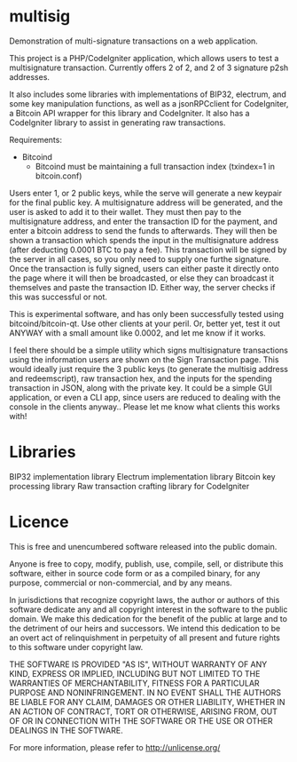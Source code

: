 multisig
========

Demonstration of multi-signature transactions on a web application.

This project is a PHP/CodeIgniter application, which allows users to test a multisignature transaction. Currently offers 2 of 2, and 2 of 3 signature p2sh addresses. 

It also includes some libraries with implementations of BIP32, electrum, and some key manipulation functions, as well as a jsonRPCclient for CodeIgniter, a Bitcoin API wrapper for this library and CodeIgniter. It also has a CodeIgniter library to assist in generating raw transactions.

Requirements:
- Bitcoind
   - Bitcoind must be maintaining a full transaction index (txindex=1 in bitcoin.conf)

Users enter 1, or 2 public keys, while the serve will generate a new keypair for the final public key. 
A multisignature address will be generated, and the user is asked to add it to their wallet.
They must then pay to the multisignature address, and enter the transaction ID for the payment, and enter a bitcoin address to send the funds to afterwards.
They will then be shown a transaction which spends the input in the multisignature address (after deducting 0.0001 BTC to pay a fee). This transaction will be signed by the server in all cases, so you only need to supply one furthe signature. 
Once the transaction is fully signed, users can either paste it directly onto the page where it will then be broadcasted, or else they can broadcast it themselves and paste the transaction ID. Either way, the server checks if this was successful or not.

This is experimental software, and has only been successfully tested using bitcoind/bitcoin-qt. Use other clients at your peril. Or, better yet, test it out ANYWAY with a small amount like 0.0002, and let me know if it works.

I feel there should be a simple utility which signs multisignature transactions using the information users are shown on the Sign Transaction page. This would ideally just require the 3 public keys (to generate the multisig address and redeemscript), raw transaction hex, and the inputs for the spending transaction in JSON, along with the private key. It could be a simple GUI application, or even a CLI app, since users are reduced to dealing with the console in the clients anyway..
Please let me know what clients this works with!

Libraries
===

BIP32 implementation library
Electrum implementation library
Bitcoin key processing library
Raw transaction crafting library for CodeIgniter


Licence
===
This is free and unencumbered software released into the public domain.

Anyone is free to copy, modify, publish, use, compile, sell, or
distribute this software, either in source code form or as a compiled
binary, for any purpose, commercial or non-commercial, and by any
means.

In jurisdictions that recognize copyright laws, the author or authors
of this software dedicate any and all copyright interest in the
software to the public domain. We make this dedication for the benefit
of the public at large and to the detriment of our heirs and
successors. We intend this dedication to be an overt act of
relinquishment in perpetuity of all present and future rights to this
software under copyright law.

THE SOFTWARE IS PROVIDED "AS IS", WITHOUT WARRANTY OF ANY KIND,
EXPRESS OR IMPLIED, INCLUDING BUT NOT LIMITED TO THE WARRANTIES OF
MERCHANTABILITY, FITNESS FOR A PARTICULAR PURPOSE AND NONINFRINGEMENT.
IN NO EVENT SHALL THE AUTHORS BE LIABLE FOR ANY CLAIM, DAMAGES OR
OTHER LIABILITY, WHETHER IN AN ACTION OF CONTRACT, TORT OR OTHERWISE,
ARISING FROM, OUT OF OR IN CONNECTION WITH THE SOFTWARE OR THE USE OR
OTHER DEALINGS IN THE SOFTWARE.

For more information, please refer to <http://unlicense.org/>

